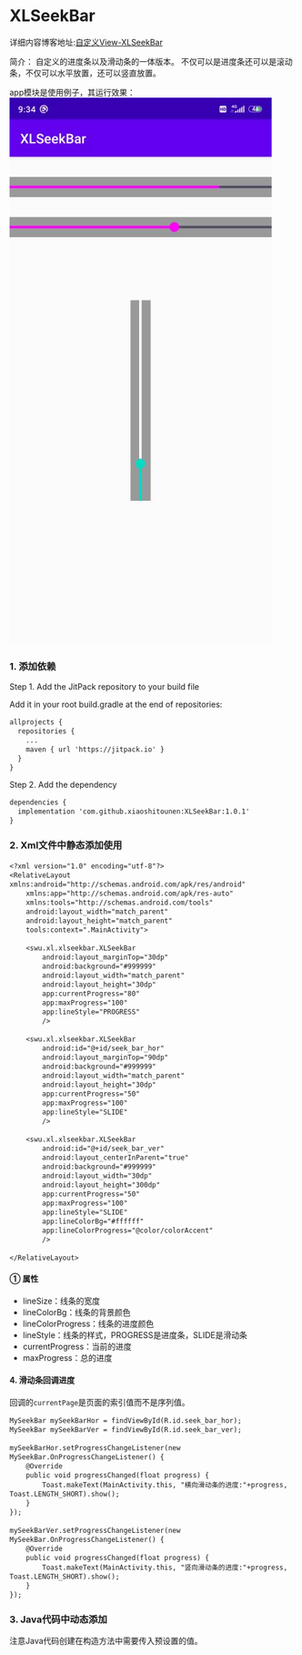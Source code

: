 # XLSeekBar

详细内容博客地址:[自定义View-XLSeekBar](https://fanandjiu.com/%E8%87%AA%E5%AE%9A%E4%B9%89View-XLSeekBar/#more)

简介：
自定义的进度条以及滑动条的一体版本。
不仅可以是进度条还可以是滚动条，不仅可以水平放置，还可以竖直放置。

app模块是使用例子，其运行效果：
![](https://github.com/xiaoshitounen/XLSeekBar/blob/master/XlSeekBar.jpg)


### 1. 添加依赖

Step 1. Add the JitPack repository to your build file

Add it in your root build.gradle at the end of repositories:

~~~
allprojects {
  repositories {
    ...
    maven { url 'https://jitpack.io' }
  }
}
~~~

Step 2. Add the dependency

~~~
dependencies {
  implementation 'com.github.xiaoshitounen:XLSeekBar:1.0.1'
}
~~~

### 2. Xml文件中静态添加使用

~~~
<?xml version="1.0" encoding="utf-8"?>
<RelativeLayout xmlns:android="http://schemas.android.com/apk/res/android"
    xmlns:app="http://schemas.android.com/apk/res-auto"
    xmlns:tools="http://schemas.android.com/tools"
    android:layout_width="match_parent"
    android:layout_height="match_parent"
    tools:context=".MainActivity">

    <swu.xl.xlseekbar.XLSeekBar
        android:layout_marginTop="30dp"
        android:background="#999999"
        android:layout_width="match_parent"
        android:layout_height="30dp"
        app:currentProgress="80"
        app:maxProgress="100"
        app:lineStyle="PROGRESS"
        />

    <swu.xl.xlseekbar.XLSeekBar
        android:id="@+id/seek_bar_hor"
        android:layout_marginTop="90dp"
        android:background="#999999"
        android:layout_width="match_parent"
        android:layout_height="30dp"
        app:currentProgress="50"
        app:maxProgress="100"
        app:lineStyle="SLIDE"
        />

    <swu.xl.xlseekbar.XLSeekBar
        android:id="@+id/seek_bar_ver"
        android:layout_centerInParent="true"
        android:background="#999999"
        android:layout_width="30dp"
        android:layout_height="300dp"
        app:currentProgress="50"
        app:maxProgress="100"
        app:lineStyle="SLIDE"
        app:lineColorBg="#ffffff"
        app:lineColorProgress="@color/colorAccent"
        />

</RelativeLayout>
~~~

#### ① 属性

- lineSize：线条的宽度
- lineColorBg：线条的背景颜色
- lineColorProgress：线条的进度颜色
- lineStyle：线条的样式，PROGRESS是进度条，SLIDE是滑动条
- currentProgress：当前的进度
- maxProgress：总的进度

#### 4. 滑动条回调进度

回调的`currentPage`是页面的索引值而不是序列值。

~~~
MySeekBar mySeekBarHor = findViewById(R.id.seek_bar_hor);
MySeekBar mySeekBarVer = findViewById(R.id.seek_bar_ver);

mySeekBarHor.setProgressChangeListener(new MySeekBar.OnProgressChangeListener() {
    @Override
    public void progressChanged(float progress) {
        Toast.makeText(MainActivity.this, "横向滑动条的进度:"+progress, Toast.LENGTH_SHORT).show();
    }
});

mySeekBarVer.setProgressChangeListener(new MySeekBar.OnProgressChangeListener() {
    @Override
    public void progressChanged(float progress) {
        Toast.makeText(MainActivity.this, "竖向滑动条的进度:"+progress, Toast.LENGTH_SHORT).show();
    }
});
~~~

### 3. Java代码中动态添加

注意Java代码创建在构造方法中需要传入预设置的值。
